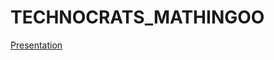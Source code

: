 # TECHNOCRATS_MATHINGOO

[Presentation](https://www.canva.com/design/DAE5kNZt3ac/-3W-Khx56hN_mvCZNhHxpA/view?utm_content=DAE5kNZt3ac&utm_campaign=designshare&utm_medium=link&utm_source=sharebutton)
